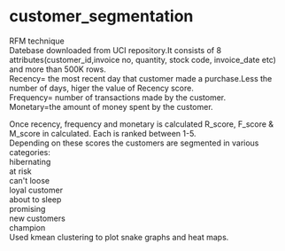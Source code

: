 # customer_segmentation
RFM technique  
Datebase downloaded from UCI repository.It consists of 8 attributes(customer_id,invoice no, quantity, stock code, invoice_date etc) and more than 500K rows.  
Recency= the most recent day that customer made a purchase.Less the number of days, higer the value of Recency score.  
Frequency= number of transactions made by the customer.  
Monetary=the  amount of money spent by the customer.  

Once recency, frequency and monetary is calculated R_score, F_score & M_score in calculated. 
Each is ranked between 1-5.  
Depending on these scores the customers are segmented in various categories:  
  hibernating  
  at risk  
  can't loose   
  loyal customer  
  about to sleep  
  promising  
  new customers  
  champion  
Used kmean clustering to plot snake graphs and heat maps. 

